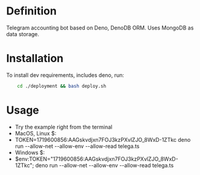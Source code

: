 # Definition
Telegram accounting bot based on Deno, DenoDB ORM.
Uses MongoDB as data storage.

# Installation

To install dev requirements, includes deno, run:

```bash
    cd ./deployment && bash deploy.sh
```

# Usage
* Try the example right from the terminal
 * MacOS, Linux $:
 * TOKEN=1719600856:AAGskvdjxn7FOJ3kzPXvlZJO_8WxD-1ZTkc deno run --allow-net --allow-env --allow-read telega.ts
 * Windows $:
 * $env:TOKEN="1719600856:AAGskvdjxn7FOJ3kzPXvlZJO_8WxD-1ZTkc"; deno run --allow-net --allow-env --allow-read telega.ts